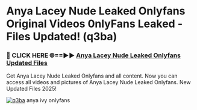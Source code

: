 # Anya Lacey Nude Leaked Onlyfans Original Videos 0nlyFans Leaked - Files Updated! (q3ba)

<h3>🔴 CLICK HERE 🌐==►► <a href="https://tinyurl.com/ms9xzufz" rel="nofollow">Anya Lacey Nude Leaked Onlyfans Updated Files</a></h3>

Get Anya Lacey Nude Leaked Onlyfans and all content. Now you can access all videos and pictures of Anya Lacey Nude Leaked Onlyfans. New Updated Files 2025!

[![q3ba](https://i.imgur.com/ppqm5kG.gif)](https://tinyurl.com/ms9xzufz)
anya ivy onlyfans
